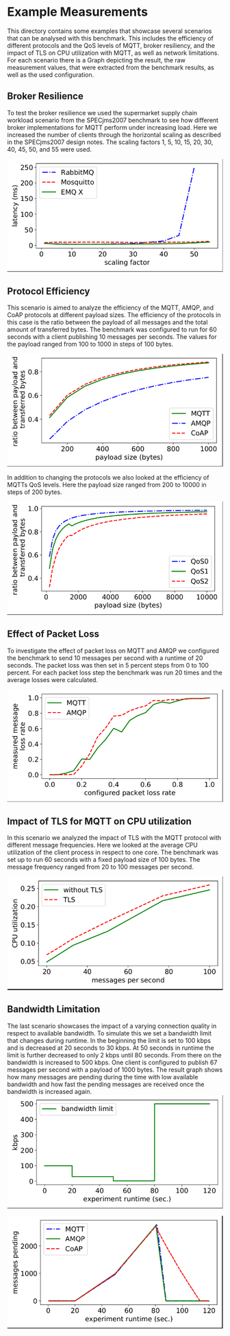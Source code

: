 # Example Measurements
This directory contains some examples that showcase several scenarios that can
be analysed with this benchmark. This includes the efficiency of different 
protocols and the QoS levels of MQTT, broker resiliency, and the impact of TLS 
on CPU utilization with MQTT, as well as network limitations. For each scenario 
there is a Graph depicting the result, the raw measurement values, that were 
extracted from the benchmark results, as well as the used configuration.

## Broker Resilience
To test the broker resilience we used the supermarket supply chain workload scenario from the SPECjms2007
benchmark to see how different broker implementations for MQTT perform under 
increasing load. Here we increased the number of clients through the horizontal 
scaling as described in the SPECjms2007 design notes. The scaling factors 1, 5,
10, 15, 20, 30, 40, 45, 50, and 55 were used.

![alternative Text](../images/broker-resilience.png)

## Protocol Efficiency
This scenario is aimed to analyze the efficiency of the MQTT, AMQP, and CoAP 
protocols at different payload sizes. The efficiency of the protocols in this 
case is the ratio between the payload of all messages and the total amount of 
transferred bytes. The benchmark was configured to run for 60 seconds with a 
client publishing 10 messages per seconds. The values for the payload ranged 
from 100 to 1000 in steps of 100 bytes.

![alternative Text](../images/efficiency-protocols.png)

In addition to changing the protocols we also looked at the efficiency of MQTTs 
QoS levels. Here the payload size ranged from 200 to 10000 in steps of 200 
bytes.

![alternative Text](../images/efficiency-mqtt-qos.png)

## Effect of Packet Loss

To investigate the effect of packet loss on MQTT and AMQP we configured the 
benchmark to send 10 messages per second with a runtime of 20 seconds. The 
packet loss was then set in 5 percent steps from 0 to 100 percent. For each 
packet loss step the benchmark was run 20 times and the average losses were 
calculated.

![alternative Text](../images/packet-loss.png)

## Impact of TLS for MQTT on CPU utilization

In this scenario we analyzed the impact of TLS with the MQTT protocol with different
message frequencies. Here we looked at the average CPU utilization of the client process in 
respect to one core. The benchmark was set up to run 60 seconds with a fixed payload size 
of 100 bytes. The message frequency ranged from 20 to 100 messages per second.

![alternative Text](../images/mqtt-tls-impact.png)


## Bandwidth Limitation

The last scenario showcases the impact of a varying connection quality in respect to 
available bandwidth. To simulate this we set a bandwidth limit that changes during runtime.
In the beginning the limit is set to 100 kbps and is decreased at 20 seconds to 30 kbps. At 
50 seconds in runtime the limit is further decreased to only 2 kbps until 80 seconds. From there on 
the bandwidth is increased to 500 kbps. One client is configured to publish 67 messages per second
with a payload of 1000 bytes. The result graph shows how many messages are pending during the time
with low available bandwidth and how fast the pending messages are received once the bandwidth is 
increased again.
![alternative Text](../images/bandwidth-limitation.png)

![alternative Text](../images/bandwidth-effect.png)
